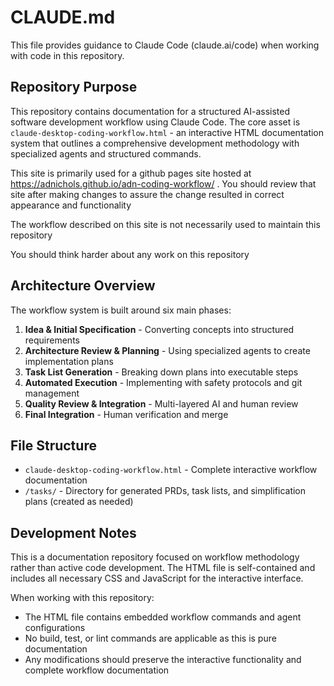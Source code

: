 # CLAUDE.md

This file provides guidance to Claude Code (claude.ai/code) when working with code in this repository.

## Repository Purpose

This repository contains documentation for a structured AI-assisted software development workflow using Claude Code. The core asset is `claude-desktop-coding-workflow.html` - an interactive HTML documentation system that outlines a comprehensive development methodology with specialized agents and structured commands.

This site is primarily used for a github pages site hosted at <https://adnichols.github.io/adn-coding-workflow/> . You should review that site after making changes to assure the change resulted in correct appearance and functionality

The workflow described on this site is not necessarily used to maintain this repository

You should think harder about any work on this repository

## Architecture Overview

The workflow system is built around six main phases:

1. **Idea & Initial Specification** - Converting concepts into structured requirements
2. **Architecture Review & Planning** - Using specialized agents to create implementation plans
3. **Task List Generation** - Breaking down plans into executable steps
4. **Automated Execution** - Implementing with safety protocols and git management
5. **Quality Review & Integration** - Multi-layered AI and human review
6. **Final Integration** - Human verification and merge

## File Structure

- `claude-desktop-coding-workflow.html` - Complete interactive workflow documentation
- `/tasks/` - Directory for generated PRDs, task lists, and simplification plans (created as needed)

## Development Notes

This is a documentation repository focused on workflow methodology rather than active code development. The HTML file is self-contained and includes all necessary CSS and JavaScript for the interactive interface.

When working with this repository:

- The HTML file contains embedded workflow commands and agent configurations
- No build, test, or lint commands are applicable as this is pure documentation
- Any modifications should preserve the interactive functionality and complete workflow documentation

